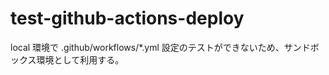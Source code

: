 <!-- textlint-disable spellcheck-tech-word -->

# test-github-actions-deploy

<!-- textlint-enable spellcheck-tech-word -->

local 環境で .github/workflows/\*.yml 設定のテストができないため、サンドボックス環境として利用する。
